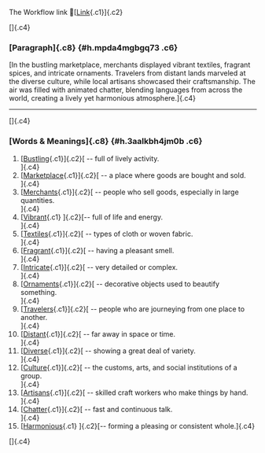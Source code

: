 The Workflow link
👏[[Link](https://www.google.com/url?q=http://www.google.com&sa=D&source=editors&ust=1757032721386456&usg=AOvVaw3h_ZoZIihqFfRBoqSKgvo7){.c1}]{.c2}

[]{.c4}

### [Paragraph]{.c8} {#h.mpda4mgbgq73 .c6}

[In the bustling marketplace, merchants displayed vibrant textiles,
fragrant spices, and intricate ornaments. Travelers from distant lands
marveled at the diverse culture, while local artisans showcased their
craftsmanship. The air was filled with animated chatter, blending
languages from across the world, creating a lively yet harmonious
atmosphere.]{.c4}

------------------------------------------------------------------------

[]{.c4}

### [Words & Meanings]{.c8} {#h.3aalkbh4jm0b .c6}

1.  [[Bustling](https://www.google.com/url?q=http://www.google.com&sa=D&source=editors&ust=1757032721387077&usg=AOvVaw2mjjXSTqnXKxWkv8EMAVYn){.c1}]{.c2}[ --
    full of lively activity.\
    ]{.c4}
2.  [[Marketplace](https://www.google.com/url?q=http://www.google.com&sa=D&source=editors&ust=1757032721387196&usg=AOvVaw010YyKJO3a0PDukRG4s_pH){.c1}]{.c2}[ --
    a place where goods are bought and sold.\
    ]{.c4}
3.  [[Merchants](https://www.google.com/url?q=http://www.google.com&sa=D&source=editors&ust=1757032721387313&usg=AOvVaw3-QPOz8d8dEMf1vXthCmdp){.c1}]{.c2}[ --
    people who sell goods, especially in large quantities.\
    ]{.c4}
4.  [[Vibrant](https://www.google.com/url?q=http://www.google.com&sa=D&source=editors&ust=1757032721387436&usg=AOvVaw2yVJ5RlDTvpU0qtQsx-WTH){.c1}
    ]{.c2}[-- full of life and energy.\
    ]{.c4}
5.  [[Textiles](https://www.google.com/url?q=http://www.google.com&sa=D&source=editors&ust=1757032721387531&usg=AOvVaw2EemqtDiMzjXeyckxg8_02){.c1}]{.c2}[ --
    types of cloth or woven fabric.\
    ]{.c4}
6.  [[Fragrant](https://www.google.com/url?q=http://www.google.com&sa=D&source=editors&ust=1757032721387638&usg=AOvVaw3WK3h9hj_P5fbHlGwv_VaE){.c1}]{.c2}[ --
    having a pleasant smell.\
    ]{.c4}
7.  [[Intricate](https://www.google.com/url?q=http://www.google.com&sa=D&source=editors&ust=1757032721387740&usg=AOvVaw3RrONznj_OVDXcnskqTFWG){.c1}]{.c2}[ --
    very detailed or complex.\
    ]{.c4}
8.  [[Ornaments](https://www.google.com/url?q=http://www.google.com&sa=D&source=editors&ust=1757032721387839&usg=AOvVaw26c7stJesQpw-lvu5BaUIH){.c1}]{.c2}[ --
    decorative objects used to beautify something.\
    ]{.c4}
9.  [[Travelers](https://www.google.com/url?q=http://www.google.com&sa=D&source=editors&ust=1757032721387957&usg=AOvVaw0Qyg-0zltukE_3vpQJ6STF){.c1}]{.c2}[ --
    people who are journeying from one place to another.\
    ]{.c4}
10. [[Distant](https://www.google.com/url?q=http://www.google.com&sa=D&source=editors&ust=1757032721388077&usg=AOvVaw0nHP6hdA5QWYKeJ97Cpkg4){.c1}]{.c2}[ --
    far away in space or time.\
    ]{.c4}
11. [[Diverse](https://www.google.com/url?q=http://www.google.com&sa=D&source=editors&ust=1757032721388173&usg=AOvVaw29T-lYmjcNKdrqIHfJNNvI){.c1}]{.c2}[ --
    showing a great deal of variety.\
    ]{.c4}
12. [[Culture](https://www.google.com/url?q=http://www.google.com&sa=D&source=editors&ust=1757032721388276&usg=AOvVaw1K1iJYoP0hHyKHiEMYZ-ZL){.c1}]{.c2}[ --
    the customs, arts, and social institutions of a group.\
    ]{.c4}
13. [[Artisans](https://www.google.com/url?q=http://www.google.com&sa=D&source=editors&ust=1757032721388402&usg=AOvVaw18y8Bqrn_sA5lWhWJ4GMwq){.c1}]{.c2}[ --
    skilled craft workers who make things by hand.\
    ]{.c4}
14. [[Chatter](https://www.google.com/url?q=http://www.google.com&sa=D&source=editors&ust=1757032721388520&usg=AOvVaw2f7IfF6BxuCkp115rHMCd0){.c1}]{.c2}[ --
    fast and continuous talk.\
    ]{.c4}
15. [[Harmonious](https://www.google.com/url?q=http://www.google.com&sa=D&source=editors&ust=1757032721388627&usg=AOvVaw3ZM7HGkE28xqSgj1XE3fU9){.c1}
    ]{.c2}[-- forming a pleasing or consistent whole.]{.c4}

[]{.c4}
